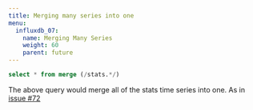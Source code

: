 ```yaml
---
title: Merging many series into one
menu:
  influxdb_07:
    name: Merging Many Series
    weight: 60
    parent: future
---
```


```sql
select * from merge (/stats.*/)
```

The above query would merge all of the stats time series into one.
As in [issue #72](https://github.com/influxdb/influxdb/issues/72)
